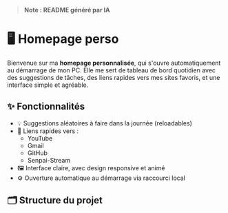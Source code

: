 > **Note : README généré par IA** 

# 🖥️ Homepage perso

Bienvenue sur ma **homepage personnalisée**, qui s'ouvre automatiquement au démarrage de mon PC. Elle me sert de tableau de bord quotidien avec des suggestions de tâches, des liens rapides vers mes sites favoris, et une interface simple et agréable.

## ✨ Fonctionnalités

- 💡 Suggestions aléatoires à faire dans la journée (reloadables)
- 🔗 Liens rapides vers :
    - YouTube
    - Gmail
    - GitHub
    - Senpai-Stream
- 🖼️ Interface claire, avec design responsive et animé
- ⚙️ Ouverture automatique au démarrage via raccourci local

## 🗂️ Structure du projet


